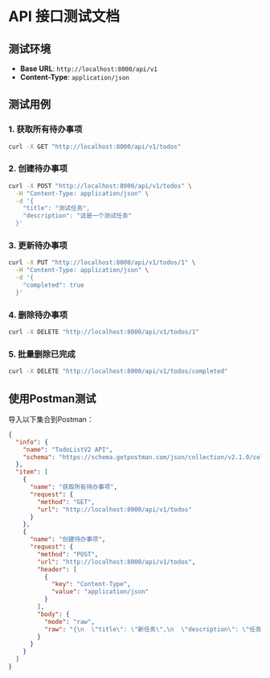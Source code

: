 # API 接口测试文档

## 测试环境

- **Base URL**: `http://localhost:8000/api/v1`
- **Content-Type**: `application/json`

## 测试用例

### 1. 获取所有待办事项

```bash
curl -X GET "http://localhost:8000/api/v1/todos"
```

### 2. 创建待办事项

```bash
curl -X POST "http://localhost:8000/api/v1/todos" \
  -H "Content-Type: application/json" \
  -d '{
    "title": "测试任务",
    "description": "这是一个测试任务"
  }'
```

### 3. 更新待办事项

```bash
curl -X PUT "http://localhost:8000/api/v1/todos/1" \
  -H "Content-Type: application/json" \
  -d '{
    "completed": true
  }'
```

### 4. 删除待办事项

```bash
curl -X DELETE "http://localhost:8000/api/v1/todos/1"
```

### 5. 批量删除已完成

```bash
curl -X DELETE "http://localhost:8000/api/v1/todos/completed"
```

## 使用Postman测试

导入以下集合到Postman：

```json
{
  "info": {
    "name": "TodoListV2 API",
    "schema": "https://schema.getpostman.com/json/collection/v2.1.0/collection.json"
  },
  "item": [
    {
      "name": "获取所有待办事项",
      "request": {
        "method": "GET",
        "url": "http://localhost:8000/api/v1/todos"
      }
    },
    {
      "name": "创建待办事项",
      "request": {
        "method": "POST",
        "url": "http://localhost:8000/api/v1/todos",
        "header": [
          {
            "key": "Content-Type",
            "value": "application/json"
          }
        ],
        "body": {
          "mode": "raw",
          "raw": "{\n  \"title\": \"新任务\",\n  \"description\": \"任务描述\"\n}"
        }
      }
    }
  ]
}
``` 